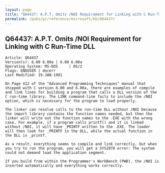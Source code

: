 ```yaml
---
layout: page
title: "Q64437: A.P.T. Omits /NOI Requirement for Linking with C Run-Time DLL"
permalink: /pubs/pc/reference/microsoft/kb/Q64437/
---
```


## Q64437: A.P.T. Omits /NOI Requirement for Linking with C Run-Time DLL

	Article: Q64437
	Version(s): 6.00 6.00a | 6.00 6.00a
	Operating System: MS-DOS     | OS/2
	Flags: ENDUSER | docerr
	Last Modified: 19-JAN-1991
	
	On Page 412 of the "Advanced Programming Techniques" manual that
	shipped with C version 6.00 and 6.00a, there are examples of compile
	and link lines for building a program that calls a DLL version of the
	C run-time library. The LINK command-line fails to include the /NOI
	option, which is necessary for the program to load properly.
	
	The linker can resolve calls to the run-time DLL without /NOI because
	the import library contains the function names needed, but then the
	linker will write out the function names to the .EXE with the wrong
	case. For example, if a program calls printf() and it is linked
	without /NOI, it will have _PRINTF written to the .EXE. The loader
	will then look for _PRINTF in the DLL, while the actual function in
	the DLL is _printf.
	
	As a result, everything seems to compile and link correctly, but when
	you try to run the program, you will get a SYS2070 error: The system
	could not demand load the application segment.
	
	If you build from within the Programmer's WorkBench (PWB), the /NOI is
	inserted automatically and everything works correctly.
